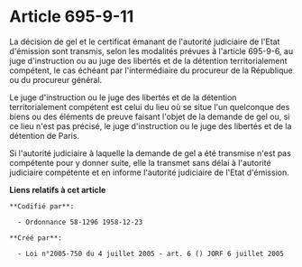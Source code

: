 # Article 695-9-11

La décision de gel et le certificat émanant de l'autorité judiciaire de l'Etat d'émission sont transmis, selon les modalités
prévues à l'article 695-9-6, au juge d'instruction ou au juge des libertés et de la détention territorialement compétent, le
cas échéant par l'intermédiaire du procureur de la République ou du procureur général.

Le juge d'instruction ou le juge des libertés et de la détention territorialement compétent est celui du lieu où se situe
l'un quelconque des biens ou des éléments de preuve faisant l'objet de la demande de gel ou, si ce lieu n'est pas précisé, le
juge d'instruction ou le juge des libertés et de la détention de Paris.

Si l'autorité judiciaire à laquelle la demande de gel a été transmise n'est pas compétente pour y donner suite, elle la
transmet sans délai à l'autorité judiciaire compétente et en informe l'autorité judiciaire de l'Etat d'émission.

**Liens relatifs à cet article**

	**Codifié par**:

	  - Ordonnance 58-1296 1958-12-23

	**Créé par**:

	  - Loi n°2005-750 du 4 juillet 2005 - art. 6 () JORF 6 juillet 2005
